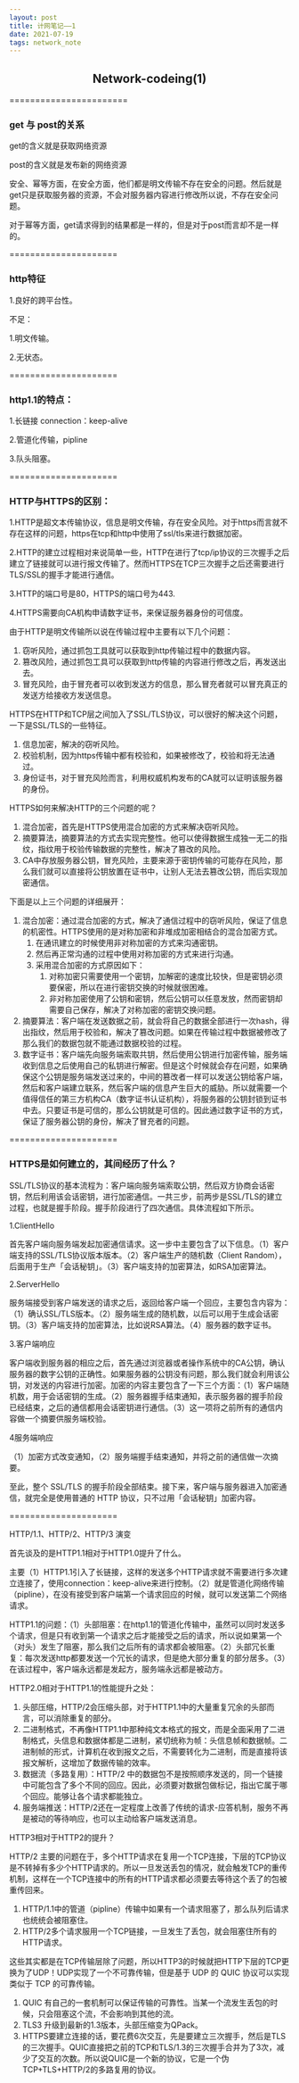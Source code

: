 ```yaml
---
layout: post
title: 计网笔记——1
date: 2021-07-19
tags: network_note 
---
```

<h2 align="center"> Network-codeing(1)</h2>

=======================

### get 与 post的关系

get的含义就是获取网络资源

post的含义就是发布新的网络资源

安全、幂等方面，在安全方面，他们都是明文传输不存在安全的问题。然后就是get只是获取服务器的资源，不会对服务器内容进行修改所以说，不存在安全问题。

对于幂等方面，get请求得到的结果都是一样的，但是对于post而言却不是一样的。

=====================

### http特征

1.良好的跨平台性。

不足：

1.明文传输。

2.无状态。

=====================

### http1.1的特点：

1.长链接 connection：keep-alive

2.管道化传输，pipline

3.队头阻塞。

=====================

### HTTP与HTTPS的区别：

1.HTTP是超文本传输协议，信息是明文传输，存在安全风险。对于https而言就不存在这样的问题，https在tcp和http中使用了ssl/tls来进行数据加密。

2.HTTP的建立过程相对来说简单一些，HTTP在进行了tcp/ip协议的三次握手之后建立了链接就可以进行报文传输了。然而HTTPS在TCP三次握手之后还需要进行TLS/SSL的握手才能进行通信。

3.HTTP的端口号是80，HTTPS的端口号为443.

4.HTTPS需要向CA机构申请数字证书，来保证服务器身份的可信度。

由于HTTP是明文传输所以说在传输过程中主要有以下几个问题：

1. 窃听风险，通过抓包工具就可以获取到http传输过程中的数据内容。
2. 篡改风险，通过抓包工具可以获取到http传输的内容进行修改之后，再发送出去。
3. 冒充风险，由于冒充者可以收到发送方的信息，那么冒充者就可以冒充真正的发送方给接收方发送信息。

HTTPS在HTTP和TCP层之间加入了SSL/TLS协议，可以很好的解决这个问题，一下是SSL/TLS的一些特征。

1. 信息加密，解决的窃听风险。
2. 校验机制，因为https传输中都有校验和，如果被修改了，校验和将无法通过。
3. 身份证书，对于冒充风险而言，利用权威机构发布的CA就可以证明该服务器的身份。

HTTPS如何来解决HTTP的三个问题的呢？

1. 混合加密，首先是HTTPS使用混合加密的方式来解决窃听风险。
2. 摘要算法，摘要算法的方式去实现完整性。他可以使得数据生成独一无二的指纹，指纹用于校验传输数据的完整性，解决了篡改的风险。
3. CA中存放服务器公钥，冒充风险，主要来源于密钥传输的可能存在风险，那么我们就可以直接将公钥放置在证书中，让别人无法去篡改公钥，而后实现加密通信。

下面是以上三个问题的详细展开：

1. 混合加密：通过混合加密的方式，解决了通信过程中的窃听风险，保证了信息的机密性。HTTPS使用的是对称加密和非堆成加密相结合的混合加密方式。
   1. 在通讯建立的时候使用非对称加密的方式来沟通密钥。
   2. 然后再正常沟通的过程中使用对称加密的方式来进行沟通。
   3. 采用混合加密的方式原因如下：
      1. 对称加密只需要使用一个密钥，加解密的速度比较快，但是密钥必须要保密，所以在进行密钥交换的时候就很困难。
      2. 非对称加密使用了公钥和密钥，然后公钥可以任意发放，然而密钥却需要自己保存，解决了对称加密的密钥交换问题。
2. 摘要算法：客户端在发送数据之前，就会将自己的数据全部进行一次hash，得出指纹，然后用于校验和，解决了篡改问题。如果在传输过程中数据被修改了那么我们的数据包就不能通过数据校验的过程。
3. 数字证书：客户端先向服务端索取共钥，然后使用公钥进行加密传输，服务端收到信息之后使用自己的私钥进行解密。但是这个时候就会存在问题，如果确保这个公钥是服务端发送过来的，中间的篡改者一样可以发送公钥给客户端，然后和客户端建立联系，然后客户端的信息产生巨大的威胁。所以就需要一个值得信任的第三方机构CA（数字证书认证机构），将服务器的公钥封锁到证书中去。只要证书是可信的，那么公钥就是可信的。因此通过数字证书的方式，保证了服务器公钥的身份，解决了冒充者的问题。

=====================

### HTTPS是如何建立的，其间经历了什么？

SSL/TLS协议的基本流程为：客户端向服务端索取公钥，然后双方协商会话密钥，然后利用该会话密钥，进行加密通信。一共三步，前两步是SSL/TLS的建立过程，也就是握手阶段。握手阶段进行了四次通信。具体流程如下所示。

1.ClientHello

首先客户端向服务端发起加密通信请求。这一步中主要包含了以下信息。（1）客户端支持的SSL/TLS协议版本版本。（2）客户端生产的随机数（Client Random），后面用于生产「会话秘钥」。（3）客户端支持的加密算法，如RSA加密算法。

2.ServerHello

服务端接受到客户端发送的请求之后，返回给客户端一个回应，主要包含内容为：（1）确认SSL/TLS版本。（2）服务端生成的随机数，以后可以用于生成会话密钥。（3）客户端支持的加密算法，比如说RSA算法。（4）服务器的数字证书。

3.客户端响应

客户端收到服务器的相应之后，首先通过浏览器或者操作系统中的CA公钥，确认服务器的数字公钥的正确性。如果服务器的公钥没有问题，那么我们就会利用该公钥，对发送的内容进行加密。加密的内容主要包含了一下三个方面：（1）客户端随机数，用于会话密钥的生成。（2）服务器握手结束通知，表示服务器的握手阶段已经结束，之后的通信都用会话密钥进行通信。（3）这一项将之前所有的通信内容做一个摘要供服务端校验。

4服务端响应

（1）加密方式改变通知，（2）服务端握手结束通知，并将之前的通信做一次摘要。



至此，整个 SSL/TLS 的握手阶段全部结束。接下来，客户端与服务器进入加密通信，就完全是使用普通的 HTTP 协议，只不过用「会话秘钥」加密内容。



=====================

HTTP/1.1、HTTP/2、HTTP/3 演变

首先谈及的是HTTP1.1相对于HTTP1.0提升了什么。

主要（1）HTTP1.1引入了长链接，这样的发送多个HTTP请求就不需要进行多次建立连接了，使用connection：keep-alive来进行控制。（2）就是管道化网络传输（pipline），在没有接受到客户端第一个请求回应的时候，就可以发送第二个网络请求。

HTTP1.1的问题：（1）头部阻塞：在http1.1的管道化传输中，虽然可以同时发送多个请求，但是只有收到第一个请求之后才能接受之后的请求，所以说如果第一个（对头）发生了阻塞，那么我们之后所有的请求都会被阻塞。（2）头部冗长重复：每次发送http都要发送一个冗长的请求，但是绝大部分重复的部分居多。（3）在该过程中，客户端永远都是发起方，服务端永远都是被动方。

HTTP2.0相对于HTTP1.1的性能提升之处：

1. 头部压缩，HTTP/2会压缩头部，对于HTTP1.1中的大量重复冗余的头部而言，可以消除重复的部分。
2. 二进制格式，不再像HTTP1.1中那种纯文本格式的报文，而是全面采用了二进制格式，头信息和数据体都是二进制，紧切统称为帧：头信息帧和数据帧。二进制帧的形式，计算机在收到报文之后，不需要转化为二进制，而是直接将该报文解析，这增加了数据传输的效率。
3. 数据流（多路复用）：HTTP/2 中的数据包不是按照顺序发送的，同一个链接中可能包含了多个不同的回应。因此，必须要对数据包做标记，指出它属于哪个回应。能够让各个请求都能独立。
4. 服务端推送：HTTP/2还在一定程度上改善了传统的请求-应答机制，服务不再是被动的等待响应，也可以主动给客户端发送消息。

HTTP3相对于HTTP2的提升？

HTTP/2 主要的问题在于，多个HTTP请求在复用一个TCP连接，下层的TCP协议是不转掉有多少个HTTP请求的。所以一旦发送丢包的情况，就会触发TCP的重传机制，这样在一个TCP连接中的所有的HTTP请求都必须要去等待这个丢了的包被重传回来。

1. HTTP/1.1中的管道（pipline）传输中如果有一个请求阻塞了，那么队列后请求也统统会被阻塞住。
2. HTTP/2多个请求服用一个TCP链接，一旦发生了丢包，就会阻塞住所有的HTTP请求。

这些其实都是在TCP传输层除了问题，所以HTTP3的时候就把HTTP下层的TCP更换为了UDP！UDP实现了一个不可靠传输，但是基于 UDP 的 QUIC 协议可以实现类似于 TCP 的可靠传输。

1. QUIC 有自己的一套机制可以保证传输的可靠性。当某一个流发生丢包的时候，只会阻塞这个流，不会影响到其他的流。
2. TLS3 升级到最新的1.3版本，头部压缩变为QPack。
3. HTTPS要建立连接的话，要花费6次交互，先是要建立三次握手，然后是TLS的三次握手。QUIC直接把之前的TCP和TLS/1.3的三次握手合并为了3次，减少了交互的次数。所以说QUIC是一个新的协议，它是一个伪TCP+TLS+HTTP/2的多路复用的协议。

